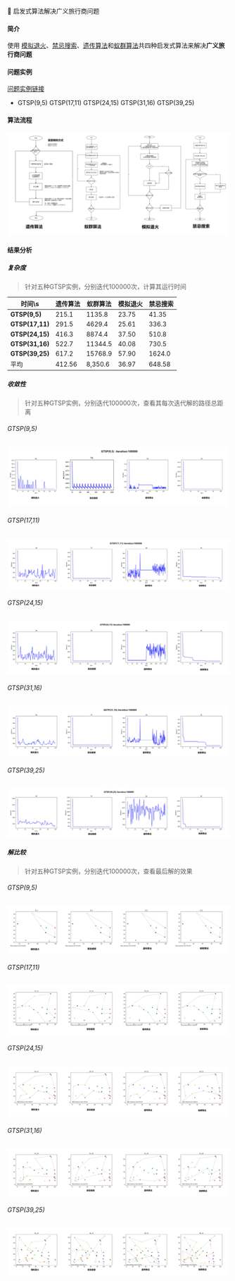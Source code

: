 :vertical_traffic_light: 启发式算法解决广义旅行商问题

#### 简介

使用 <u>模拟退火</u>、<u>禁忌搜索</u>、<u>遗传算法</u>和<u>蚁群算法</u>共四种启发式算法来解决**广义旅行商问题**

#### 问题实例

[问题实例链接](./GTSP_instance.md)

- GTSP(9,5) GTSP(17,11) GTSP(24,15) GTSP(31,16)  GTSP(39,25)

#### 算法流程

![流程图](./images/process_total.jpg)

#### 结果分析

##### 复杂度

> 针对五种GTSP实例，分别迭代100000次，计算其运行时间

| 时间\s | 遗传算法 | 蚁群算法 | 模拟退火 | 禁忌搜索 |
| ---- | -------- | -------- | -------- | -------- |
|**GTSP(9,5)**| 215.1 | 1135.8 | 23.75 | 41.35 |
|**GTSP(17,11)**| 291.5 | 4629.4 | 25.61 | 336.3 |
|**GTSP(24,15)**| 416.3 | 8874.4 | 37.50 | 510.8 |
|**GTSP(31,16)**| 522.7 | 11344.5 | 40.08 | 730.5 |
|**GTSP(39,25)**| 617.2 | 15768.9 | 57.90 | 1624.0 |
|平均 | 412.56 | 8,350.6 | 36.97 | 648.58 |



##### 收敛性

> 针对五种GTSP实例，分别迭代100000次，查看其每次迭代解的路径总距离

###### GTSP(9,5)

![](./images/iteration_9_5.jpg)

###### GTSP(17,11)

![](./images/iteration_17_11.jpg)

###### GTSP(24,15)

![](./images/iteration_24_15.jpg)

###### GTSP(31,16)

![](./images/iteration_31_16.jpg)

###### GTSP(39,25)

![](./images/iteration_39_25.jpg)

##### 解比较

> 针对五种GTSP实例，分别迭代100000次，查看最后解的效果

###### GTSP(9,5)

![](./images/solution_9_5.jpg)

###### GTSP(17,11)

![](./images/solution_17_11.jpg) 

###### GTSP(24,15)

![](./images/solution_24_15.jpg)

###### GTSP(31,16)

![](./images/solution_31_16.jpg)

###### GTSP(39,25)

![](./images/solution_39_25.jpg)